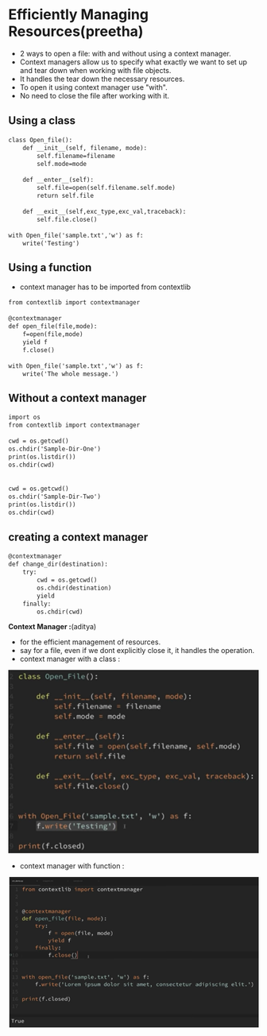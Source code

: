 # Efficiently Managing Resources(preetha)

- 2 ways to open a file: with and without using a context manager.
- Context managers allow us to specify what exactly we want to set up and tear down when working with file objects.
- It handles the tear down the necessary resources.
- To open it using context manager use "with".
- No need to close the file after working with it.

## Using a class
``` 
class Open_file():
	def __init__(self, filename, mode):
		self.filename=filename
		self.mode=mode
		
	def __enter__(self):
		self.file=open(self.filename.self.mode)
		return self.file
		
	def __exit__(self,exc_type,exc_val,traceback):
		self.file.close()
		
with Open_file('sample.txt','w') as f:
	write('Testing')

```

## Using a function

- context manager has to be imported from contextlib
```
from contextlib import contextmanager

@contextmanager
def open_file(file,mode):
	f=open(file,mode)
	yield f
	f.close()

with Open_file('sample.txt','w') as f:
	write('The whole message.')
```

## Without a context manager
``` 
import os
from contextlib import contextmanager

cwd = os.getcwd()
os.chdir('Sample-Dir-One')
print(os.listdir())
os.chdir(cwd)


cwd = os.getcwd()
os.chdir('Sample-Dir-Two')
print(os.listdir())
os.chdir(cwd)
```
## creating a context manager
```
@contextmanager
def change_dir(destination):
	try:
		cwd = os.getcwd()
		os.chdir(destination)
		yield
	finally:
		os.chdir(cwd)
```
**Context Manager :**(aditya)

* for the efficient management of resources.
* say for a file, even if we dont explicitly close it, it handles the operation.
* context manager with a class :

![context_manager_class](images/context_manager_1.PNG)

* context manager with function :

![context_manager_function](images/context_manager_2.PNG) 
